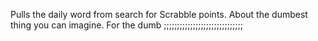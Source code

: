 Pulls the daily word from search for Scrabble points. About the dumbest thing you can imagine. For the dumb ;;;;;;;;;;;;;;;;;;;;;;;;;;;;;;

